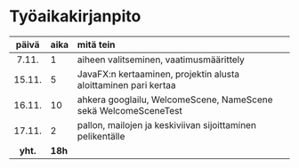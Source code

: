 # Työaikakirjanpito

|  päivä  |  aika | mitä tein                                                       |
| :-----: |:------| :---------------------------------------------------------------|
|  7.11.  |   1   | aiheen valitseminen, vaatimusmäärittely                         |
|  15.11. |   5   | JavaFX:n kertaaminen, projektin alusta aloittaminen pari kertaa |
|  16.11. |  10   | ahkera googlailu, WelcomeScene, NameScene sekä WelcomeSceneTest |
|  17.11. |   2   | pallon, mailojen ja keskiviivan sijoittaminen pelikentälle      |
| **yht.**|**18h**|                                                                 |
